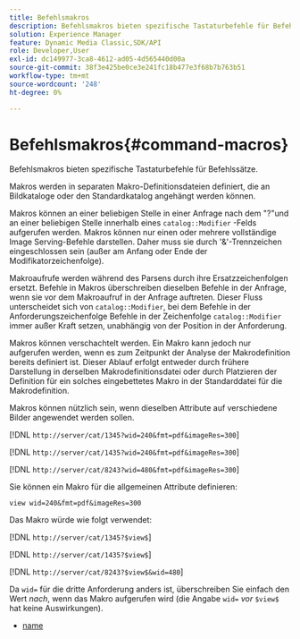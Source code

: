 ```yaml
---
title: Befehlsmakros
description: Befehlsmakros bieten spezifische Tastaturbefehle für Befehlssätze.
solution: Experience Manager
feature: Dynamic Media Classic,SDK/API
role: Developer,User
exl-id: dc149977-3ca8-4612-ad05-4d565440d00a
source-git-commit: 38f3e425be0ce3e241fc18b477e3f68b7b763b51
workflow-type: tm+mt
source-wordcount: '248'
ht-degree: 0%

---
```


# Befehlsmakros{#command-macros}

Befehlsmakros bieten spezifische Tastaturbefehle für Befehlssätze.

Makros werden in separaten Makro-Definitionsdateien definiert, die an Bildkataloge oder den Standardkatalog angehängt werden können.

Makros können an einer beliebigen Stelle in einer Anfrage nach dem &quot;?&quot;und an einer beliebigen Stelle innerhalb eines `catalog::Modifier` -Felds aufgerufen werden. Makros können nur einen oder mehrere vollständige Image Serving-Befehle darstellen. Daher muss sie durch &#39;&amp;&#39;-Trennzeichen eingeschlossen sein (außer am Anfang oder Ende der Modifikatorzeichenfolge).

Makroaufrufe werden während des Parsens durch ihre Ersatzzeichenfolgen ersetzt. Befehle in Makros überschreiben dieselben Befehle in der Anfrage, wenn sie vor dem Makroaufruf in der Anfrage auftreten. Dieser Fluss unterscheidet sich von `catalog::Modifier`, bei dem Befehle in der Anforderungszeichenfolge Befehle in der Zeichenfolge `catalog::Modifier` immer außer Kraft setzen, unabhängig von der Position in der Anforderung.

Makros können verschachtelt werden. Ein Makro kann jedoch nur aufgerufen werden, wenn es zum Zeitpunkt der Analyse der Makrodefinition bereits definiert ist. Dieser Ablauf erfolgt entweder durch frühere Darstellung in derselben Makrodefinitionsdatei oder durch Platzieren der Definition für ein solches eingebettetes Makro in der Standarddatei für die Makrodefinition.

Makros können nützlich sein, wenn dieselben Attribute auf verschiedene Bilder angewendet werden sollen.

[!DNL `http://server/cat/1345?wid=240&fmt=pdf&imageRes=300`]

[!DNL `http://server/cat/1435?wid=240&fmt=pdf&imageRes=300`]

[!DNL `http://server/cat/8243?wid=480&fmt=pdf&imageRes=300`]

Sie können ein Makro für die allgemeinen Attribute definieren:

`view wid=240&fmt=pdf&imageRes=300`

Das Makro würde wie folgt verwendet:

[!DNL `http://server/cat/1345?$view$`]

[!DNL `http://server/cat/1435?$view$`]

[!DNL `http://server/cat/8243?$view$&wid=480`]

Da `wid=` für die dritte Anforderung anders ist, überschreiben Sie einfach den Wert *nach*, wenn das Makro aufgerufen wird (die Angabe `wid=` *vor* `$view$` hat keine Auswirkungen).

+ [name](r-name.md)
